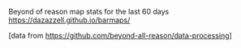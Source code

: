 Beyond of reason map stats for the last 60 days https://dazazzell.github.io/barmaps/

[data from https://github.com/beyond-all-reason/data-processing]

